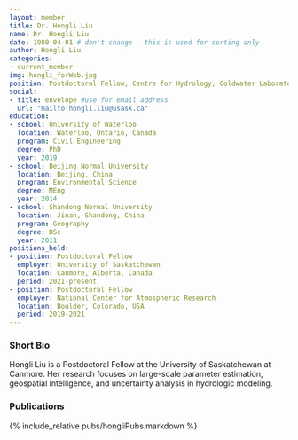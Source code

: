 ```yaml
---
layout: member
title: Dr. Hongli Liu
name: Dr. Hongli Liu
date: 1980-04-01 # don't change - this is used for sorting only
author: Hongli Liu
categories:
- current_member
img: hongli_forWeb.jpg
position: Postdoctoral Fellow, Centre for Hydrology, Coldwater Laboratory 
social:
- title: envelope #use for email address
  url: "mailto:hongli.liu@usask.ca"
education:
- school: University of Waterloo
  location: Waterloo, Ontario, Canada
  program: Civil Engineering
  degree: PhD
  year: 2019
- school: Beijing Normal University
  location: Beijing, China
  program: Environmental Science
  degree: MEng
  year: 2014
- school: Shandong Normal University
  location: Jinan, Shandong, China
  program: Geography
  degree: BSc
  year: 2011
positions_held:
- position: Postdoctoral Fellow
  employer: University of Saskatchewan
  location: Canmore, Alberta, Canada
  period: 2021-present
- position: Postdoctoral Fellow
  employer: National Center for Atmospheric Research
  location: Boulder, Colorado, USA
  period: 2019-2021
---
```


### Short Bio
Hongli Liu is a Postdoctoral Fellow at the University of Saskatchewan at Canmore. Her research focuses on large-scale parameter estimation, geospatial intelligence, and uncertainty analysis in hydrologic modeling. 

### Publications
{% include_relative pubs/hongliPubs.markdown %}
